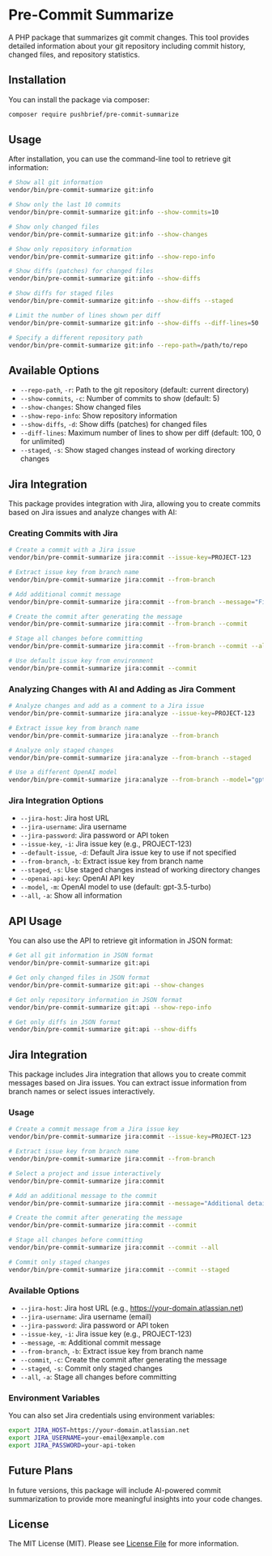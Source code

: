 # Pre-Commit Summarize

A PHP package that summarizes git commit changes. This tool provides detailed information about your git repository including commit history, changed files, and repository statistics.

## Installation

You can install the package via composer:

```bash
composer require pushbrief/pre-commit-summarize
```

## Usage

After installation, you can use the command-line tool to retrieve git information:

```bash
# Show all git information
vendor/bin/pre-commit-summarize git:info

# Show only the last 10 commits
vendor/bin/pre-commit-summarize git:info --show-commits=10

# Show only changed files
vendor/bin/pre-commit-summarize git:info --show-changes

# Show only repository information
vendor/bin/pre-commit-summarize git:info --show-repo-info

# Show diffs (patches) for changed files
vendor/bin/pre-commit-summarize git:info --show-diffs

# Show diffs for staged files
vendor/bin/pre-commit-summarize git:info --show-diffs --staged

# Limit the number of lines shown per diff
vendor/bin/pre-commit-summarize git:info --show-diffs --diff-lines=50

# Specify a different repository path
vendor/bin/pre-commit-summarize git:info --repo-path=/path/to/repo
```

## Available Options

- `--repo-path`, `-r`: Path to the git repository (default: current directory)
- `--show-commits`, `-c`: Number of commits to show (default: 5)
- `--show-changes`: Show changed files
- `--show-repo-info`: Show repository information
- `--show-diffs`, `-d`: Show diffs (patches) for changed files
- `--diff-lines`: Maximum number of lines to show per diff (default: 100, 0 for unlimited)
- `--staged`, `-s`: Show staged changes instead of working directory changes

## Jira Integration

This package provides integration with Jira, allowing you to create commits based on Jira issues and analyze changes with AI:

### Creating Commits with Jira

```bash
# Create a commit with a Jira issue
vendor/bin/pre-commit-summarize jira:commit --issue-key=PROJECT-123

# Extract issue key from branch name
vendor/bin/pre-commit-summarize jira:commit --from-branch

# Add additional commit message
vendor/bin/pre-commit-summarize jira:commit --from-branch --message="Fixed bug"

# Create the commit after generating the message
vendor/bin/pre-commit-summarize jira:commit --from-branch --commit

# Stage all changes before committing
vendor/bin/pre-commit-summarize jira:commit --from-branch --commit --all

# Use default issue key from environment
vendor/bin/pre-commit-summarize jira:commit --commit
```

### Analyzing Changes with AI and Adding as Jira Comment

```bash
# Analyze changes and add as a comment to a Jira issue
vendor/bin/pre-commit-summarize jira:analyze --issue-key=PROJECT-123

# Extract issue key from branch name
vendor/bin/pre-commit-summarize jira:analyze --from-branch

# Analyze only staged changes
vendor/bin/pre-commit-summarize jira:analyze --from-branch --staged

# Use a different OpenAI model
vendor/bin/pre-commit-summarize jira:analyze --from-branch --model="gpt-4"
```

### Jira Integration Options

- `--jira-host`: Jira host URL
- `--jira-username`: Jira username
- `--jira-password`: Jira password or API token
- `--issue-key`, `-i`: Jira issue key (e.g., PROJECT-123)
- `--default-issue`, `-d`: Default Jira issue key to use if not specified
- `--from-branch`, `-b`: Extract issue key from branch name
- `--staged`, `-s`: Use staged changes instead of working directory changes
- `--openai-api-key`: OpenAI API key
- `--model`, `-m`: OpenAI model to use (default: gpt-3.5-turbo)
- `--all`, `-a`: Show all information

## API Usage

You can also use the API to retrieve git information in JSON format:

```bash
# Get all git information in JSON format
vendor/bin/pre-commit-summarize git:api

# Get only changed files in JSON format
vendor/bin/pre-commit-summarize git:api --show-changes

# Get only repository information in JSON format
vendor/bin/pre-commit-summarize git:api --show-repo-info

# Get only diffs in JSON format
vendor/bin/pre-commit-summarize git:api --show-diffs
```

## Jira Integration

This package includes Jira integration that allows you to create commit messages based on Jira issues. You can extract issue information from branch names or select issues interactively.

### Usage

```bash
# Create a commit message from a Jira issue key
vendor/bin/pre-commit-summarize jira:commit --issue-key=PROJECT-123

# Extract issue key from branch name
vendor/bin/pre-commit-summarize jira:commit --from-branch

# Select a project and issue interactively
vendor/bin/pre-commit-summarize jira:commit

# Add an additional message to the commit
vendor/bin/pre-commit-summarize jira:commit --message="Additional details about the changes"

# Create the commit after generating the message
vendor/bin/pre-commit-summarize jira:commit --commit

# Stage all changes before committing
vendor/bin/pre-commit-summarize jira:commit --commit --all

# Commit only staged changes
vendor/bin/pre-commit-summarize jira:commit --commit --staged
```

### Available Options

- `--jira-host`: Jira host URL (e.g., https://your-domain.atlassian.net)
- `--jira-username`: Jira username (email)
- `--jira-password`: Jira password or API token
- `--issue-key`, `-i`: Jira issue key (e.g., PROJECT-123)
- `--message`, `-m`: Additional commit message
- `--from-branch`, `-b`: Extract issue key from branch name
- `--commit`, `-c`: Create the commit after generating the message
- `--staged`, `-s`: Commit only staged changes
- `--all`, `-a`: Stage all changes before committing

### Environment Variables

You can also set Jira credentials using environment variables:

```bash
export JIRA_HOST=https://your-domain.atlassian.net
export JIRA_USERNAME=your-email@example.com
export JIRA_PASSWORD=your-api-token
```

## Future Plans

In future versions, this package will include AI-powered commit summarization to provide more meaningful insights into your code changes.

## License

The MIT License (MIT). Please see [License File](LICENSE) for more information.